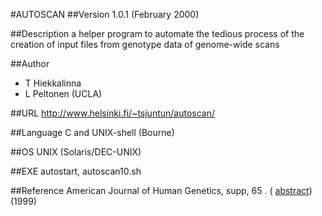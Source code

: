 #AUTOSCAN
##Version
1.0.1 (February 2000)

##Description
a helper program to automate the tedious process of the creation of input files from genotype data of genome-wide scans

##Author
* T Hiekkalinna
* L Peltonen (UCLA)

##URL
http://www.helsinki.fi/~tsjuntun/autoscan/

##Language
C and UNIX-shell (Bourne)

##OS
UNIX (Solaris/DEC-UNIX)

##EXE
autostart, autoscan10.sh

##Reference
American Journal of Human Genetics, supp, 65 . ( [abstract](http://www.jurgott.org/linkage/absAUTOSCAN_AJHG99.htm)) (1999)

